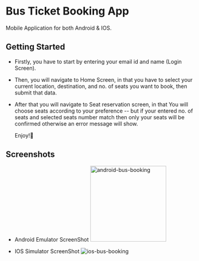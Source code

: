# Bus Ticket Booking App

Mobile Application for both Android & IOS.

## Getting Started

- Firstly, you have to start by entering your email id and name (Login Screen).
- Then, you will navigate to Home Screen, in that you have to select your current location, destination, and no. of seats you want to book, then submit that data.
- After that you will navigate to Seat reservation screen, in that You will choose seats according to your preference
  -- but if your entered no. of seats and selected seats number match then only your seats will be confirmed otherwise an error message will show.

  Enjoy!🤩

## Screenshots

- Android Emulator ScreenShot
  <img width="200" alt="android-bus-booking" src="https://github.com/Yukti-Agarwal88/bus-ticket-booking-app/assets/84984749/3ad8fdfd-4a68-4e62-b85f-b6ec5f147bfc">

- IOS Simulator ScreenShot
  ![ios-bus-booking](https://github.com/Yukti-Agarwal88/bus-ticket-booking-app/assets/84984749/6d2e1d28-efb0-4afa-992d-ee0799be3451)


